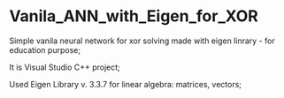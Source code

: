 # Vanila_ANN_with_Eigen_for_XOR
Simple vanila neural network for xor solving made with eigen linrary - for education purpose;

It is Visual Studio C++ project;

Used Eigen Library v. 3.3.7 for linear algebra: matrices, vectors;
